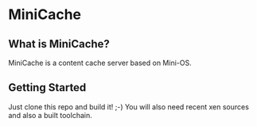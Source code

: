 # MiniCache

## What is MiniCache?

MiniCache is a content cache server based on Mini-OS.

## Getting Started

Just clone this repo and build it! ;-)
You will also need recent xen sources and also a built toolchain.
